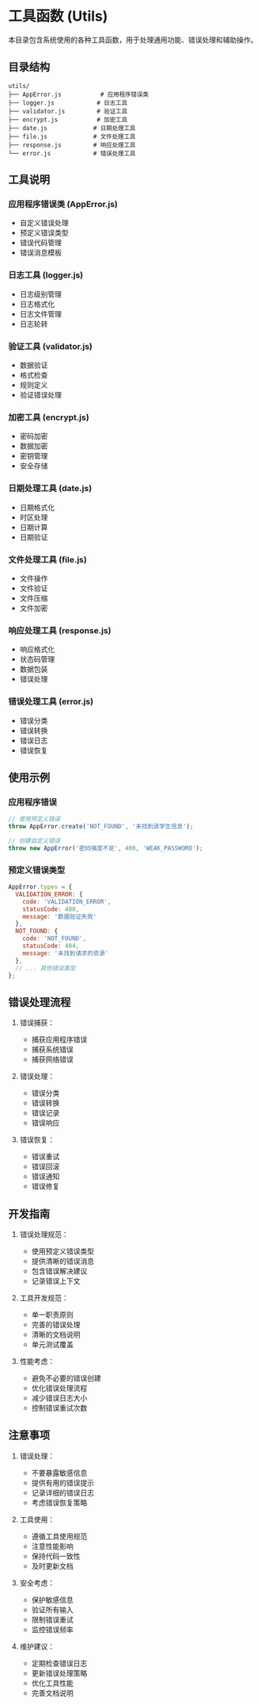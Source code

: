 # 工具函数 (Utils)

本目录包含系统使用的各种工具函数，用于处理通用功能、错误处理和辅助操作。

## 目录结构

```
utils/
├── AppError.js           # 应用程序错误类
├── logger.js            # 日志工具
├── validator.js         # 验证工具
├── encrypt.js           # 加密工具
├── date.js             # 日期处理工具
├── file.js             # 文件处理工具
├── response.js         # 响应处理工具
└── error.js            # 错误处理工具
```

## 工具说明

### 应用程序错误类 (AppError.js)
- 自定义错误处理
- 预定义错误类型
- 错误代码管理
- 错误消息模板

### 日志工具 (logger.js)
- 日志级别管理
- 日志格式化
- 日志文件管理
- 日志轮转

### 验证工具 (validator.js)
- 数据验证
- 格式检查
- 规则定义
- 验证错误处理

### 加密工具 (encrypt.js)
- 密码加密
- 数据加密
- 密钥管理
- 安全存储

### 日期处理工具 (date.js)
- 日期格式化
- 时区处理
- 日期计算
- 日期验证

### 文件处理工具 (file.js)
- 文件操作
- 文件验证
- 文件压缩
- 文件加密

### 响应处理工具 (response.js)
- 响应格式化
- 状态码管理
- 数据包装
- 错误处理

### 错误处理工具 (error.js)
- 错误分类
- 错误转换
- 错误日志
- 错误恢复

## 使用示例

### 应用程序错误
```javascript
// 使用预定义错误
throw AppError.create('NOT_FOUND', '未找到该学生信息');

// 创建自定义错误
throw new AppError('密码强度不足', 400, 'WEAK_PASSWORD');
```

### 预定义错误类型
```javascript
AppError.types = {
  VALIDATION_ERROR: {
    code: 'VALIDATION_ERROR',
    statusCode: 400,
    message: '数据验证失败'
  },
  NOT_FOUND: {
    code: 'NOT_FOUND',
    statusCode: 404,
    message: '未找到请求的资源'
  },
  // ... 其他错误类型
};
```

## 错误处理流程

1. 错误捕获：
   - 捕获应用程序错误
   - 捕获系统错误
   - 捕获网络错误

2. 错误处理：
   - 错误分类
   - 错误转换
   - 错误记录
   - 错误响应

3. 错误恢复：
   - 错误重试
   - 错误回滚
   - 错误通知
   - 错误修复

## 开发指南

1. 错误处理规范：
   - 使用预定义错误类型
   - 提供清晰的错误消息
   - 包含错误解决建议
   - 记录错误上下文

2. 工具开发规范：
   - 单一职责原则
   - 完善的错误处理
   - 清晰的文档说明
   - 单元测试覆盖

3. 性能考虑：
   - 避免不必要的错误创建
   - 优化错误处理流程
   - 减少错误日志大小
   - 控制错误重试次数

## 注意事项

1. 错误处理：
   - 不要暴露敏感信息
   - 提供有用的错误提示
   - 记录详细的错误日志
   - 考虑错误恢复策略

2. 工具使用：
   - 遵循工具使用规范
   - 注意性能影响
   - 保持代码一致性
   - 及时更新文档

3. 安全考虑：
   - 保护敏感信息
   - 验证所有输入
   - 限制错误重试
   - 监控错误频率

4. 维护建议：
   - 定期检查错误日志
   - 更新错误处理策略
   - 优化工具性能
   - 完善文档说明 